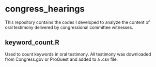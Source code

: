 # congress_hearings
This repository contains the codes I developed to analyze the content of oral testimony delivered by congressional committee witnesses.

## keyword_count.R
Used to count keywords in oral testimony. All testimony was downloaded from Congress.gov or ProQuest and added to a .csv file.

